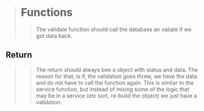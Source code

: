 > # Functions
>
> > The validate function should call the database an valiate if we got data back.

## Return

> > The return should always bee a object with status and data. The reason for that, is if, the validation goes threw, we have the data and do not have to call the function again.
> > This is similar to the service function, but instead of mixing some of the logic that may be in a service (etc sort, re-build the object) we just have a validation.
